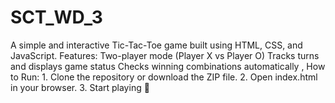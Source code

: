 # SCT_WD_3
A simple and interactive Tic-Tac-Toe game built using HTML, CSS, and JavaScript.  Features:  Two-player mode (Player X vs Player O)  Tracks turns and displays game status  Checks winning combinations automatically , How to Run:  1. Clone the repository or download the ZIP file.   2. Open index.html in your browser.   3. Start playing 🎉

